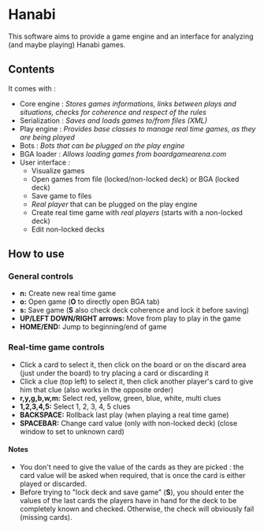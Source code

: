 # Hanabi
This software aims to provide a game engine and an interface for analyzing (and maybe playing) Hanabi games.

## Contents
It comes with :
- Core engine : *Stores games informations, links between plays and situations, checks for coherence and respect of the rules*
- Serialization : *Saves and loads games to/from files (XML)*
- Play engine : *Provides base classes to manage real time games, as they are being played*
- Bots : *Bots that can be plugged on the play engine*
- BGA loader : *Allows loading games from boardgamearena.com*
- User interface :
	+ Visualize games
	+ Open games from file (locked/non-locked deck) or BGA (locked deck)
	+ Save game to files
	+ *Real player* that can be plugged on the play engine
	+ Create real time game with *real players* (starts with a non-locked deck)
	+ Edit non-locked decks

## How to use
### General controls
- **n:** Create new real time game
- **o:** Open game (**O** to directly open BGA tab)
- **s:** Save game (**S** also check deck coherence and lock it before saving)
- **UP/LEFT DOWN/RIGHT arrows:** Move from play to play in the game
- **HOME/END:** Jump to beginning/end of game

### Real-time game controls
- Click a card to select it, then click on the board or on the discard area (just under the board) to try placing a card or discarding it
- Click a clue (top left) to select it, then click another player's card to give him that clue (also works in the opposite order)
- **r,y,g,b,w,m:** Select red, yellow, green, blue, white, multi clues
- **1,2,3,4,5:** Select 1, 2, 3, 4, 5 clues
- **BACKSPACE:** Rollback last play (when playing a real time game)
- **SPACEBAR:** Change card value (only with non-locked deck) (close window to set to unknown card)

#### Notes
- You don't need to give the value of the cards as they are picked : the card value will be asked when required, that is once the card is either played or discarded.
- Before trying to "lock deck and save game" (**S**), you should enter the values of the last cards the players have in hand for the deck to be completely known and checked. Otherwise, the check will obviously fail (missing cards).
